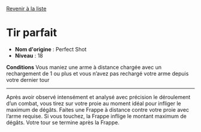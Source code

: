 [Revenir à la liste](..)

# Tir parfait

 * **Nom d'origine** : Perfect Shot
 * **Niveau** : 18


<p><strong>Conditions</strong> Vous maniez une arme à distance chargée avec un rechargement de 1 ou plus et vous n’avez pas rechargé votre arme depuis votre dernier tour</p>
<hr>
<p>Après avoir observé intensément et analysé avec précision le déroulement d’un combat, vous tirez sur votre proie au moment idéal pour infliger le maximum de dégâts. Faites une Frappe à distance contre votre proie avec l’arme requise. Si vous touchez, la Frappe inflige le montant maximum de dégâts. Votre tour se termine après la Frappe.</p>